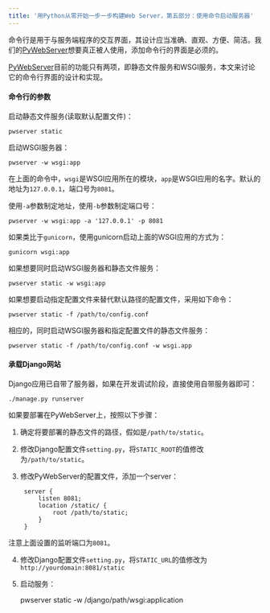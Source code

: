 ```yaml
---
title: '用Python从零开始一步一步构建Web Server，第五部分：使用命令启动服务器'
---
```


命令行是用于与服务端程序的交互界面，其设计应当准确、直观、方便、简洁。我们的[PyWebServer]想要真正被人使用，添加命令行的界面是必须的。

[PyWebServer]目前的功能只有两项，即静态文件服务和WSGI服务，本文来讨论它的命令行界面的设计和实现。


<h4 id='cmd_syntax'>命令行的参数</h4>

启动静态文件服务(读取默认配置文件)：

    pwserver static

启动WSGI服务器：

    pwserver -w wsgi:app

在上面的命令中，`wsgi`是WSGI应用所在的模块，`app`是WSGI应用的名字。默认的地址为`127.0.0.1`，端口号为`8081`。

使用`-a`参数制定地址，使用`-b`参数制定端口号：

    pwserver -w wsgi:app -a '127.0.0.1' -p 8081

如果类比于`gunicorn`，使用gunicorn启动上面的WSGI应用的方式为：

    gunicorn wsgi:app

如果想要同时启动WSGI服务器和静态文件服务：

    pwserver static -w wsgi:app

如果想要启动指定配置文件来替代默认路径的配置文件，采用如下命令：

    pwserver static -f /path/to/config.conf

相应的，同时启动WSGI服务器和指定配置文件的静态文件服务：

    pwserver static -f /path/to/config.conf -w wsgi.app


<h4 id='serve_django'>承载Django网站</h4>

Django应用已自带了服务器，如果在开发调试阶段，直接使用自带服务器即可：

    ./manage.py runserver

如果要部署在PyWebServer上，按照以下步骤：

1. 确定将要部署的静态文件的路径，假如是`/path/to/static`。
2. 修改Django配置文件`setting.py`，将`STATIC_ROOT`的值修改为`/path/to/static`。
3. 修改PyWebServer的配置文件，添加一个server：

        server {
            listen 8081;
            location /static/ {
                root /path/to/static;
            }
        }

注意上面设置的监听端口为`8081`。

4. 修改Django配置文件`setting.py`，将`STATIC_URL`的值修改为`http://yourdomain:8081/static`
5. 启动服务：

    pwserver static -w /django/path/wsgi:application


[PyWebServer]: https://github.com/laszo/PyWebServer
